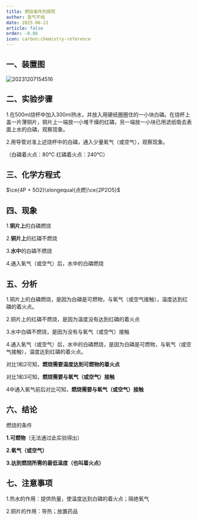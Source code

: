 ```yaml
---
title: 燃烧条件的探究
author: 氢气不纯
date: 2025-06-22
article: false
order: -0.86
icon: carbon:chemistry-reference
---
```


## 一、装置图

![20231207154516](https://img.edaychem.cn/img/20231207154516.jpg)​

## 二、实验步骤

1.在500ml烧杯中加入300ml热水，并放入用硬纸圈圈住的一小块白磷。在烧杯上盖一片薄铜片，铜片上一端放一小堆干燥的红磷，另一端放一小块已用滤纸吸去表面上水的白磷，观察现象。

2.用导管对准上述烧杯中的白磷，通入少量氧气（或空气），观察现象。

（白磷着火点：80℃   红磷着火点：240℃）

## 三、化学方程式	

$\ce{4P + 5O2}\xlongequal{点燃}\ce{2P2O5}$

## 四、现象

1.**铜片上**的白磷燃烧

2.**铜片上**的红磷不燃烧

3.**水中**的白磷不燃烧

4.通入氧气（或空气）后，水中的白磷燃烧

## 五、分析	

1.铜片上的白磷燃烧，是因为白磷是可燃物，与氧气（或空气接触），温度达到红磷的着火点。

2.铜片上的红磷不燃烧，是因为温度没有达到红磷的着火点

3.水中白磷不燃烧，是因为没有与氧气（或空气）接触

4.通入氧气（或空气）后，水中的白磷燃烧，是因为白磷是可燃物，与氧气（或空气接触），温度达到红磷的着火点。

对比1和2可知，**燃烧需要温度达到可燃物的着火点**

对比1和3可知，**燃烧需要与氧气（或空气）接触**

4中通入氧气前后对比可知，**燃烧需要与氧气（或空气）接触**

## 六、结论

燃烧的条件

**1.可燃物**（无法通过此实验得出）

**2.氧气（或空气）**

**3.达到燃烧所需的最低温度（也叫着火点）**

## 七、注意事项	

1.热水的作用：提供热量，使温度达到白磷的着火点；隔绝氧气

2.铜片的作用：导热；放置药品

